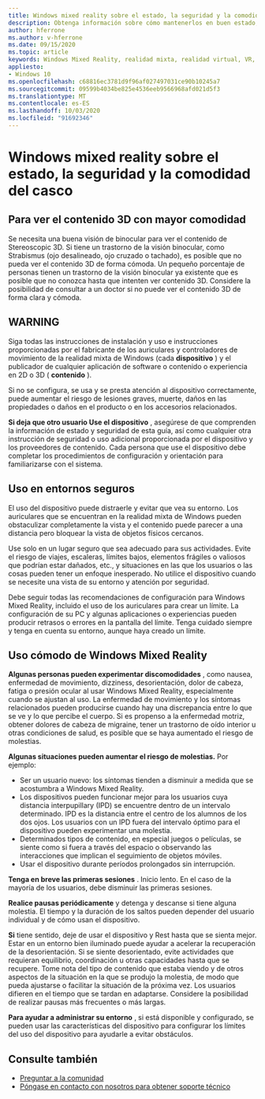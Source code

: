 ```yaml
---
title: Windows mixed reality sobre el estado, la seguridad y la comodidad del casco
description: Obtenga información sobre cómo mantenerlos en buen estado, seguros y cómodos al usar aplicaciones de Windows Mixed Reality.
author: hferrone
ms.author: v-hferrone
ms.date: 09/15/2020
ms.topic: article
keywords: Windows Mixed Reality, realidad mixta, realidad virtual, VR, MR, comentarios, centro de comentarios, errores
appliesto:
- Windows 10
ms.openlocfilehash: c68816ec3781d9f96af027497031ce90b10245a7
ms.sourcegitcommit: 09599b4034be825e4536eeb9566968afd021d5f3
ms.translationtype: MT
ms.contentlocale: es-ES
ms.lasthandoff: 10/03/2020
ms.locfileid: "91692346"
---
```

# <a name="windows-mixed-reality-immersive-headset-health-safety-and-comfort"></a>Windows mixed reality sobre el estado, la seguridad y la comodidad del casco

## <a name="to-view-3d-content-more-comfortably"></a>Para ver el contenido 3D con mayor comodidad

Se necesita una buena visión de binocular para ver el contenido de Stereoscopic 3D. Si tiene un trastorno de la visión binocular, como Strabismus (ojo desalineado, ojo cruzado o tachado), es posible que no pueda ver el contenido 3D de forma cómoda. Un pequeño porcentaje de personas tienen un trastorno de la visión binocular ya existente que es posible que no conozca hasta que intenten ver contenido 3D. Considere la posibilidad de consultar a un doctor si no puede ver el contenido 3D de forma clara y cómoda.

## <a name="warning"></a>WARNING

Siga todas las instrucciones de instalación y uso e instrucciones proporcionadas por el fabricante de los auriculares y controladores de movimiento de la realidad mixta de Windows (cada **dispositivo** ) y el publicador de cualquier aplicación de software o contenido o experiencia en 2D o 3D ( **contenido** ).

Si no se configura, se usa y se presta atención al dispositivo correctamente, puede aumentar el riesgo de lesiones graves, muerte, daños en las propiedades o daños en el producto o en los accesorios relacionados.

**Si deja que otro usuario Use el dispositivo** , asegúrese de que comprenden la información de estado y seguridad de esta guía, así como cualquier otra instrucción de seguridad o uso adicional proporcionada por el dispositivo y los proveedores de contenido. Cada persona que use el dispositivo debe completar los procedimientos de configuración y orientación para familiarizarse con el sistema.

## <a name="use-in-safe-surroundings"></a>Uso en entornos seguros

El uso del dispositivo puede distraerle y evitar que vea su entorno. Los auriculares que se encuentran en la realidad mixta de Windows pueden obstaculizar completamente la vista y el contenido puede parecer a una distancia pero bloquear la vista de objetos físicos cercanos.

Use solo en un lugar seguro que sea adecuado para sus actividades. Evite el riesgo de viajes, escaleras, límites bajos, elementos frágiles o valiosos que podrían estar dañados, etc., y situaciones en las que los usuarios o las cosas pueden tener un enfoque inesperado. No utilice el dispositivo cuando se necesite una vista de su entorno y atención por seguridad.

Debe seguir todas las recomendaciones de configuración para Windows Mixed Reality, incluido el uso de los auriculares para crear un límite. La configuración de su PC y algunas aplicaciones o experiencias pueden producir retrasos o errores en la pantalla del límite. Tenga cuidado siempre y tenga en cuenta su entorno, aunque haya creado un límite.

## <a name="using-windows-mixed-reality-comfortably"></a>Uso cómodo de Windows Mixed Reality

**Algunas personas pueden experimentar discomodidades** , como nausea, enfermedad de movimiento, dizziness, desorientación, dolor de cabeza, fatiga o presión ocular al usar Windows Mixed Reality, especialmente cuando se ajustan al uso. La enfermedad de movimiento y los síntomas relacionados pueden producirse cuando hay una discrepancia entre lo que se ve y lo que percibe el cuerpo. Si es propenso a la enfermedad motriz, obtener dolores de cabeza de migraine, tener un trastorno de oído interior u otras condiciones de salud, es posible que se haya aumentado el riesgo de molestias.

**Algunas situaciones pueden aumentar el riesgo de molestias.** Por ejemplo:

* Ser un usuario nuevo: los síntomas tienden a disminuir a medida que se acostumbra a Windows Mixed Reality.
* Los dispositivos pueden funcionar mejor para los usuarios cuya distancia interpupillary (IPD) se encuentre dentro de un intervalo determinado. IPD es la distancia entre el centro de los alumnos de los dos ojos. Los usuarios con un IPD fuera del intervalo óptimo para el dispositivo pueden experimentar una molestia.
* Determinados tipos de contenido, en especial juegos o películas, se siente como si fuera a través del espacio o observando las interacciones que implican el seguimiento de objetos móviles.
* Usar el dispositivo durante períodos prolongados sin interrupción.

**Tenga en breve las primeras sesiones** . Inicio lento. En el caso de la mayoría de los usuarios, debe disminuir las primeras sesiones.

**Realice pausas periódicamente** y detenga y descanse si tiene alguna molestia. El tiempo y la duración de los saltos pueden depender del usuario individual y de cómo usan el dispositivo.

**Si** tiene sentido, deje de usar el dispositivo y Rest hasta que se sienta mejor. Estar en un entorno bien iluminado puede ayudar a acelerar la recuperación de la desorientación. Si se siente desorientado, evite actividades que requieran equilibrio, coordinación u otras capacidades hasta que se recupere. Tome nota del tipo de contenido que estaba viendo y de otros aspectos de la situación en la que se produjo la molestia, de modo que pueda ajustarse o facilitar la situación de la próxima vez. Los usuarios difieren en el tiempo que se tardan en adaptarse. Considere la posibilidad de realizar pausas más frecuentes o más largas.

**Para ayudar a administrar su entorno** , si está disponible y configurado, se pueden usar las características del dispositivo para configurar los límites del uso del dispositivo para ayudarle a evitar obstáculos.


## <a name="see-also"></a>Consulte también
* [Preguntar a la comunidad](https://answers.microsoft.com)
* [Póngase en contacto con nosotros para obtener soporte técnico](https://support.microsoft.com/contactus/)